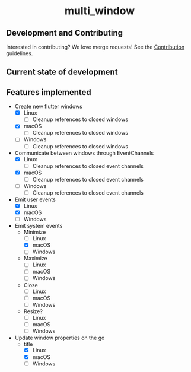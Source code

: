 <h1 align="center">multi_window</h1>

## Development and Contributing
Interested in contributing? We love merge requests! See the [Contribution](https://gitlab.com/wolfenrain/multi_window/-/tree/master/CONTRIBUTING.md) guidelines.

## Current state of development

## Features implemented
- Create new flutter windows
  - [x] Linux
    - [ ] Cleanup references to closed windows
  - [x] macOS
    - [ ] Cleanup references to closed windows
  - [ ] Windows
    - [ ] Cleanup references to closed windows
- Communicate between windows through EventChannels
  - [x] Linux
    - [ ] Cleanup references to closed event channels
  - [x] macOS
    - [ ] Cleanup references to closed event channels
  - [ ] Windows
    - [ ] Cleanup references to closed event channels
- Emit user events
  - [x] Linux
  - [x] macOS
  - [ ] Windows
- Emit system events
  - Minimize
    - [ ] Linux
    - [x] macOS
    - [ ] Windows
  - Maximize
    - [ ] Linux
    - [ ] macOS
    - [ ] Windows
  - Close
    - [ ] Linux
    - [ ] macOS
    - [ ] Windows
  - Resize?
    - [ ] Linux
    - [ ] macOS
    - [ ] Windows
- Update window properties on the go
  - title
    - [x] Linux
    - [x] macOS
    - [ ] Windows
